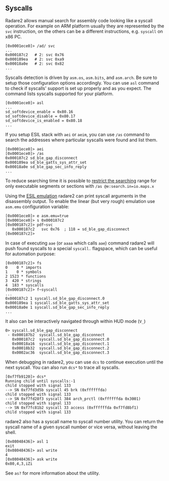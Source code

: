 ## Syscalls

Radare2 allows manual search for assembly code looking like a syscall operation.
For example on ARM platform usually they are represented by the `svc` instruction,
on the others can be a different instructions, e.g. `syscall` on x86 PC.
```
[0x0001ece0]> /ad/ svc
...
0x000187c2   # 2: svc 0x76
0x000189ea   # 2: svc 0xa9
0x00018a0e   # 2: svc 0x82
...
```

Syscalls detection is driven by `asm.os`, `asm.bits`, and `asm.arch`. Be sure
to setup those configuration options accordingly. You can use `asl` command
to check if syscalls' support is set up properly and as you expect.
The command lists syscalls supported for your platform.

```
[0x0001ece0]> asl
...
sd_softdevice_enable = 0x80.16
sd_softdevice_disable = 0x80.17
sd_softdevice_is_enabled = 0x80.18
...
```

If you setup ESIL stack with `aei` or `aeim`, you can use `/as` command to search
the addresses where particular syscalls were found and list them.

```
[0x0001ece0]> aei
[0x0001ece0]> /as
0x000187c2 sd_ble_gap_disconnect
0x000189ea sd_ble_gatts_sys_attr_set
0x00018a0e sd_ble_gap_sec_info_reply
...
```

To reduce searching time it is possible to [restrict the searching](../search/configurating_the_search.md) range for only executable segments or sections with `/as @e:search.in=io.maps.x`

Using the [ESIL emulation](../emulation/intro.md) radare2 can print syscall arguments in the disassembly output. To enable the linear (but very rough) emulation use `asm.emu` configuration variable:
```
[0x0001ece0]> e asm.emu=true
[0x0001ece0]> s 0x000187c2
[0x000187c2]> pdf~svc
   0x000187c2   svc 0x76  ; 118 = sd_ble_gap_disconnect
[0x000187c2]>
```

In case of executing `aae` (or `aaaa` which calls `aae`) command radare2 will push found syscalls to a special `syscall.` flagspace, which can be useful for automation purpose:

```
[0x000187c2]> fs
0    0 * imports
1    0 * symbols
2 1523 * functions
3  420 * strings
4  183 * syscalls
[0x000187c2]> f~syscall
...
0x000187c2 1 syscall.sd_ble_gap_disconnect.0
0x000189ea 1 syscall.sd_ble_gatts_sys_attr_set
0x00018a0e 1 syscall.sd_ble_gap_sec_info_reply
...
```

It also can be interactively navigated through within HUD mode (`V_`)
```
0> syscall.sd_ble_gap_disconnect
 - 0x000187b2  syscall.sd_ble_gap_disconnect
   0x000187c2  syscall.sd_ble_gap_disconnect.0
   0x00018a16  syscall.sd_ble_gap_disconnect.1
   0x00018b32  syscall.sd_ble_gap_disconnect.2
   0x0002ac36  syscall.sd_ble_gap_disconnect.3
```

When debugging in radare2, you can use `dcs` to continue execution until the next syscall. You can also run `dcs*` to trace all syscalls.

```
[0xf7fb9120]> dcs*
Running child until syscalls:-1 
child stopped with signal 133
--> SN 0xf7fd3d5b syscall 45 brk (0xffffffda)
child stopped with signal 133
--> SN 0xf7fd28f3 syscall 384 arch_prctl (0xffffffda 0x3001)
child stopped with signal 133
--> SN 0xf7fc81b2 syscall 33 access (0xffffffda 0xf7fd8bf1)
child stopped with signal 133
```

radare2 also has a syscall name to syscall number utility. You can return the syscall name of a given syscall number or vice versa, without leaving the shell.

```
[0x08048436]> asl 1
exit
[0x08048436]> asl write
4
[0x08048436]> ask write
0x80,4,3,iZi
```

See `as?` for more information about the utility.
